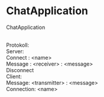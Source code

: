 # ChatApplication
ChatApplication<br/><br/>

Protokoll:<br/>
Server:<br/>
  Connect : \<name\><br/>
  Message : \<receiver> :  \<message><br/>
  Disconnect<br/>
Client:<br/>
  Message: \<transmitter> : \<message><br/>
  Connection: \<name>
  
